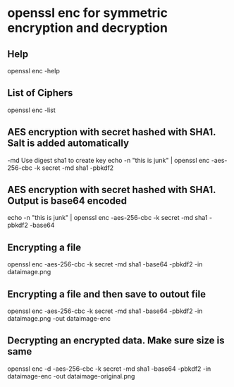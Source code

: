 # openssl enc for symmetric encryption and decryption 

## Help 
openssl enc -help 

## List of Ciphers
openssl enc -list

## AES encryption with secret hashed with SHA1. Salt is added automatically 
-md Use digest sha1 to create key
echo -n "this is junk" |  openssl enc -aes-256-cbc -k secret -md sha1 -pbkdf2

## AES encryption with secret hashed with SHA1. Output is base64 encoded
echo -n "this is junk" |  openssl enc -aes-256-cbc -k secret -md sha1 -pbkdf2 -base64

## Encrypting a file
openssl enc -aes-256-cbc -k secret -md sha1 -base64 -pbkdf2 -in dataimage.png 

## Encrypting a file and then save to outout file
openssl enc -aes-256-cbc -k secret -md sha1 -base64 -pbkdf2 -in dataimage.png -out dataimage-enc

## Decrypting an encrypted data. Make sure size is same 
openssl enc -d -aes-256-cbc -k secret -md sha1 -base64 -pbkdf2 -in dataimage-enc -out dataimage-original.png
